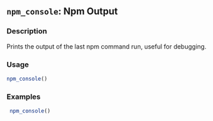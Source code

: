 ## `npm_console`: Npm Output

### Description


 Prints the output of the last npm command run, useful for debugging.


### Usage

```r
npm_console()
```


### Examples

```r 
 npm_console()
 
 ``` 


